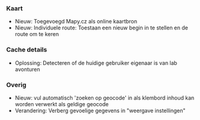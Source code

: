  
### Kaart
- Nieuw: Toegevoegd Mapy.cz als online kaartbron
- Nieuw: Individuele route: Toestaan een nieuw begin in te stellen en de route om te keren

### Cache details
- Oplossing: Detecteren of de huidige gebruiker eigenaar is van lab avonturen

### Overig
- Nieuw: vul automatisch 'zoeken op geocode' in als klembord inhoud kan worden verwerkt als geldige geocode
- Verandering: Verberg gevoelige gegevens in "weergave instellingen"
